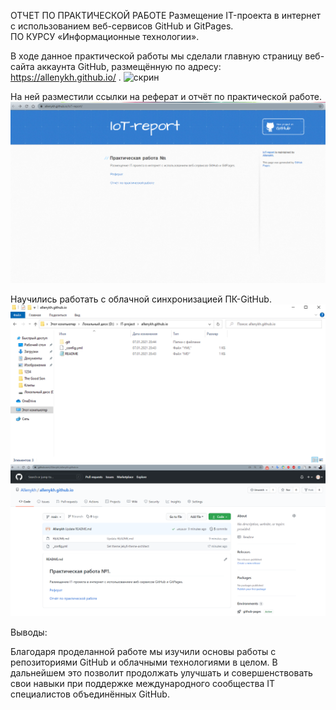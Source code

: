ОТЧЕТ ПО ПРАКТИЧЕСКОЙ РАБОТЕ 
Размещение IT-проекта в интернет с использованием веб-сервисов GitHub и GitPages.  
ПО КУРСУ «Информационные технологии».  


В ходе данное практической работы мы сделали главную страницу веб-сайта аккаунта GitHub, размещённую по адресу: https://allenykh.github.io/ . 
![скрин](https://github.com/Allenykh/report/tree/main/docs/1.png)
 

На ней разместили ссылки на реферат и отчёт по практической работе. 
![](2.png)
 

Научились работать с облачной синхронизацией ПК-GitHub. 
![](3.png)
![](4.png) 

Выводы: 

Благодаря проделанной работе мы изучили основы работы с репозиториями GitHub и облачными технологиями в целом. В дальнейшем это позволит продолжать улучшать и совершенствовать свои навыки при поддержке международного сообщества IT специалистов объединённых GitHub. 
